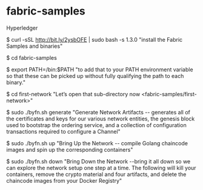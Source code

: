 # fabric-samples 

Hyperledger 

$ curl -sSL http://bit.ly/2ysbOFE | sudo bash -s 1.3.0  "install the Fabric Samples and binaries" 

$ cd fabric-samples 

$ export PATH=<path to download location>/bin:$PATH   "to add that to your PATH environment variable so that these can be picked up without fully qualifying the path to each binary." 
  
$ cd first-network   "Let’s open that sub-directory now <fabric-samples/first-network>" 

$ sudo ./byfn.sh generate   "Generate Network Artifacts -- generates all of the certificates and keys for our various network entities, the genesis block used to bootstrap the ordering service, and a collection of configuration transactions required to configure a Channel" 

$ sudo ./byfn.sh up   "Bring Up the Network -- compile Golang chaincode images and spin up the corresponding containers" 

$ sudo ./byfn.sh down  "Bring Down the Network --bring it all down so we can explore the network setup one step at a time. The following will kill your containers, remove the crypto material and four artifacts, and delete the chaincode images from your Docker Registry" 

